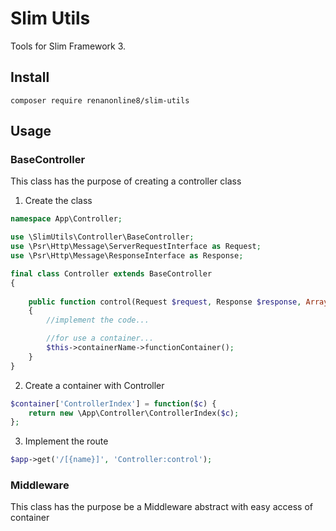 # Slim Utils

Tools for Slim Framework 3.

## Install
```
composer require renanonline8/slim-utils
```

## Usage

### BaseController
This class has the purpose of creating a controller class

1. Create the class
```php
namespace App\Controller;

use \SlimUtils\Controller\BaseController;
use \Psr\Http\Message\ServerRequestInterface as Request;
use \Psr\Http\Message\ResponseInterface as Response;

final class Controller extends BaseController
{
    
    public function control(Request $request, Response $response, Array $args)
    {
        //implement the code...

        //for use a container...
        $this->containerName->functionContainer();
    }
}
```

2. Create a container with Controller
```php
$container['ControllerIndex'] = function($c) {
    return new \App\Controller\ControllerIndex($c);
};
```

3. Implement the route
```php
$app->get('/[{name}]', 'Controller:control');
```

### Middleware
This class has the purpose be a Middleware abstract with easy access of container